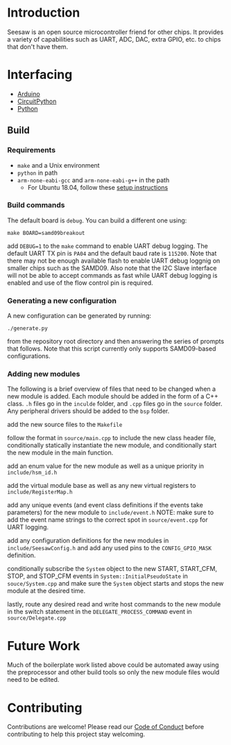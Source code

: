 # Introduction

Seesaw is an open source microcontroller friend for other chips. It provides a
variety of capabilities such as UART, ADC, DAC, extra GPIO, etc. to chips that don't have them.

# Interfacing
- [Arduino](https://github.com/adafruit/Adafruit_Seesaw)
- [CircuitPython](https://github.com/adafruit/Adafruit_CircuitPython_seesaw)
- [Python](https://github.com/adafruit/Adafruit_Python_seesaw)

## Build

### Requirements

* `make` and a Unix environment
* `python` in path
* `arm-none-eabi-gcc` and `arm-none-eabi-g++` in the path
    - For Ubuntu 18.04, follow these [setup instructions](https://learn.adafruit.com/building-circuitpython/linux#install-build-tools-on-ubuntu-2-2)
### Build commands

The default board is `debug`. You can build a different one using:

```
make BOARD=samd09breakout
```

add `DEBUG=1` to the `make` command to enable UART debug logging. The default UART TX pin is `PA04` and the default baud rate is `115200`. Note that there may not be enough available flash to enable UART debug loggnig on smaller chips such as the SAMD09. Also note that the I2C Slave interface will not be able to accept commands as fast while UART debug logging is enabled and use of the flow control pin is required.

### Generating a new configuration

A new configuration can be generated by running:
```
./generate.py
```
from the repository root directory and then answering the series of prompts that follows. Note that this script currently only supports SAMD09-based configurations.

### Adding new modules

The following is a brief overview of files that need to be changed when a new module is added.
Each module should be added in the form of a C++ class. `.h` files go in the `inculde` folder, and `.cpp` files go in the `source` folder. Any peripheral drivers should be added to the `bsp` folder.

add the new source files to the `Makefile`

follow the format in `source/main.cpp` to include the new class header file, conditionally statically instantiate the new module, and conditionally start the new module in the main function.

add an enum value for the new module as well as a unique priority in `include/hsm_id.h`

add the virtual module base as well as any new virtual registers to `include/RegisterMap.h`

add any unique events (and event class definitions if the events take parameters) for the new module to `include/event.h`
NOTE: make sure to add the event name strings to the correct spot in `source/event.cpp` for UART logging.

add any configuration definitions for the new modules in `include/SeesawConfig.h` and add any used pins to the `CONFIG_GPIO_MASK` definition.

conditionally subscribe the `System` object to the new START, START_CFM, STOP, and STOP_CFM events in `System::InitialPseudoState` in `souce/System.cpp` and make sure the `System` object starts and stops the new module at the desired time.

lastly, route any desired read and write host commands to the new module in the switch statement in the `DELEGATE_PROCESS_COMMAND` event in `source/Delegate.cpp`

# Future Work

Much of the boilerplate work listed above could be automated away using the preprocessor and other build tools so only the new module files would need to be edited.

# Contributing

Contributions are welcome! Please read our [Code of Conduct](https://github.com/adafruit/seesaw/blob/master/CODE_OF_CONDUCT.md) before contributing to help this project stay welcoming.
